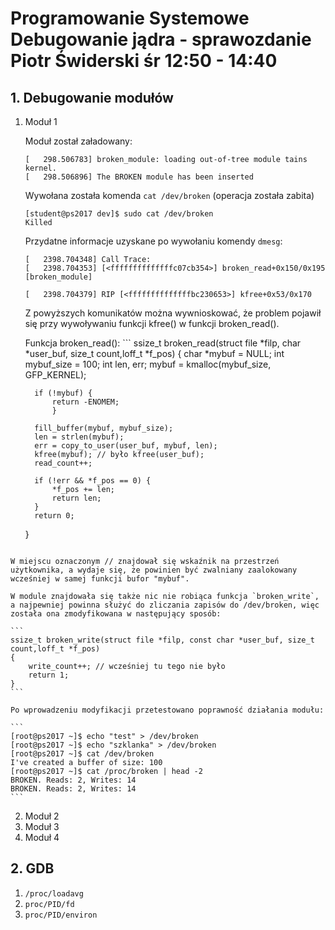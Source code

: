 # Programowanie Systemowe<br/> Debugowanie jądra - sprawozdanie<br/>Piotr Świderski śr 12:50 - 14:40

## 1. Debugowanie modułów
   1. Moduł 1
        
        Moduł został załadowany:
        ```
        [   298.506783] broken_module: loading out-of-tree module tains kernel.
        [   298.506896] The BROKEN module has been inserted
        ```
        Wywołana została komenda `cat /dev/broken` (operacja została zabita)

        ```
        [student@ps2017 dev]$ sudo cat /dev/broken
        Killed
        ```
        Przydatne informacje uzyskane po wywołaniu komendy `dmesg`:
        ```
        [   2398.704348] Call Trace:
        [   2398.704353] [<ffffffffffffffc07cb354>] broken_read+0x150/0x195 [broken_module]      
        ```

        ```
        [   2398.704379] RIP [<ffffffffffffffbc230653>] kfree+0x53/0x170
        ```

        Z powyższych komunikatów można wywnioskować, że problem pojawił się przy wywoływaniu funkcji kfree() w funkcji broken_read().

        Funkcja broken_read():
	 ```
         ssize_t broken_read(struct file *filp, char *user_buf, size_t count,loff_t *f_pos)
         {
 	        char *mybuf = NULL;
            	int mybuf_size = 100;
	        int len, err;
	        mybuf = kmalloc(mybuf_size, GFP_KERNEL);

	        if (!mybuf) {
                return -ENOMEM;
            	}

	        fill_buffer(mybuf, mybuf_size);
	        len = strlen(mybuf);
	        err = copy_to_user(user_buf, mybuf, len);
	        kfree(mybuf); // było kfree(user_buf);
	        read_count++;
            
            if (!err && *f_pos == 0) {
                *f_pos += len;
                return len;
	        }
            return 0;
        }
        ```

    W miejscu oznaczonym // znajdował się wskaźnik na przestrzeń użytkownika, a wydaje się, że powinien być zwalniany zaalokowany wcześniej w samej funkcji bufor "mybuf".

    W module znajdowała się także nic nie robiąca funkcja `broken_write`, a najpewniej powinna służyć do zliczania zapisów do /dev/broken, więc została ona zmodyfikowana w następujący sposób:

    ```
    ssize_t broken_write(struct file *filp, const char *user_buf, size_t count,loff_t *f_pos)
    {
        write_count++; // wcześniej tu tego nie było
        return 1;
    }
    ```

    Po wprowadzeniu modyfikacji przetestowano poprawność działania modułu:

    ```
    [root@ps2017 ~]$ echo "test" > /dev/broken
    [root@ps2017 ~]$ echo "szklanka" > /dev/broken
    [root@ps2017 ~]$ cat /dev/broken
    I've created a buffer of size: 100
    [root@ps2017 ~]$ cat /proc/broken | head -2
    BROKEN. Reads: 2, Writes: 14
    BROKEN. Reads: 2, Writes: 14
    ```

   2. Moduł 2
   3. Moduł 3
   4. Moduł 4

## 2. GDB
   1. `/proc/loadavg`
   2. `proc/PID/fd`
   3. `proc/PID/environ`
